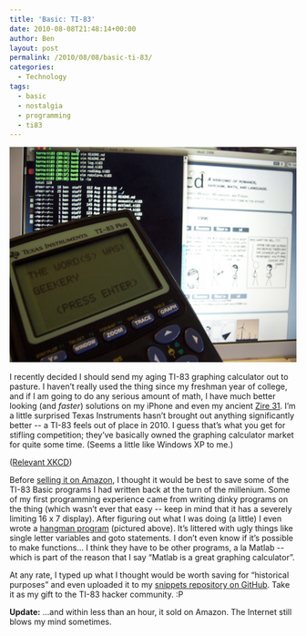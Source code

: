 ```yaml
---
title: 'Basic: TI-83'
date: 2010-08-08T21:48:14+00:00
author: Ben
layout: post
permalink: /2010/08/08/basic-ti-83/
categories:
  - Technology
tags:
  - basic
  - nostalgia
  - programming
  - ti83
---
```

[<img class="preview" src="/media/2010/08/08/TI-83-Basic/the_word_was_geekery_small.jpg" />](/media/2010/08/08/TI-83-Basic/the_word_was_geekery.jpg)

I recently decided I should send my aging TI-83 graphing calculator out to pasture. I haven&#8217;t really used the thing since my freshman year of college, and if I am going to do any serious amount of math, I have much better looking (and _faster_) solutions on my iPhone and even my ancient [Zire 31](http://www.freewarepalm.com/calculator/easycalc.shtml). I&#8217;m a little surprised Texas Instruments hasn&#8217;t brought out anything significantly better -- a TI-83 feels out of place in 2010. I guess that&#8217;s what you get for stifling competition; they&#8217;ve basically owned the graphing calculator market for quite some time. (Seems a little like Windows XP to me.)

([Relevant XKCD](http://xkcd.com/768/))

Before [selling it on Amazon](http://www.amazon.com/shops/alternate-imagination-media), I thought it would be best to save some of the TI-83 Basic programs I had written back at the turn of the millenium. Some of my first programming experience came from writing dinky programs on the thing (which wasn&#8217;t ever that easy -- keep in mind that it has a severely limiting 16 x 7 display). After figuring out what I was doing (a little) I even wrote a [hangman program](http://github.com/benjaminoakes/snippets/blob/master/ti83/hangman.ti83) (pictured above). It&#8217;s littered with ugly things like single letter variables and goto statements. I don&#8217;t even know if it&#8217;s possible to make functions... I think they have to be other programs, a la Matlab -- which is part of the reason that I say &#8220;Matlab is a great graphing calculator&#8221;.

At any rate, I typed up what I thought would be worth saving for &#8220;historical purposes&#8221; and even uploaded it to my [snippets repository on GitHub](http://github.com/benjaminoakes/snippets/tree/master/ti83/). Take it as my gift to the TI-83 hacker community. :P

**Update:** ...and within less than an hour, it sold on Amazon. The Internet still blows my mind sometimes.
